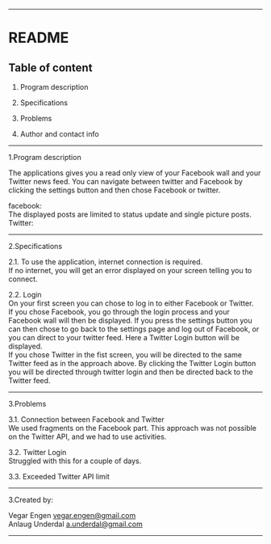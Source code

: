 -------------
README
=======
Table of content
---------------------------------
1. Program description

2. Specifications

3. Problems

4. Author and contact info

---------------------------------------
1.Program description  

The applications gives you a read only view of your Facebook wall and your Twitter news feed. 
You can navigate between twitter and Facebook by clicking the settings button and then chose Facebook or twitter.   

facebook:  
The displayed posts are limited to status update and single picture posts.   
Twitter:  

---------------------------------------
2.Specifications  

2.1. To use the application, internet connection is required.   
If no internet, you will get an error displayed on your screen telling you to connect.   

2.2. Login  
On your first screen you can chose to log in to either Facebook or Twitter.   
If you chose Facebook, you go through the login process and your Facebook wall will then be displayed. If you press the settings button you can then chose to go back to the settings page and log out of Facebook, or you can direct to your twitter feed. Here a Twitter Login button will be displayed.   
If you chose Twitter in the fist screen, you will be directed to the same Twitter feed as in the approach above. By clicking the Twitter Login button you will be directed through twitter login and then be directed back to the Twitter feed.   

---------------------------------------
3.Problems  

3.1. Connection between Facebook and Twitter   
We used fragments on the Facebook part. This approach was not possible on the Twitter API, and we had to use activities.   

3.2. Twitter Login  
Struggled with this for a couple of days.   

3.3. Exceeded Twitter API limit  

---------------------------------------
3.Created by:  

Vegar Engen 		vegar.engen@gmail.com  
Anlaug Underdal 	a.underdal@gmail.com  

--------------------------------------